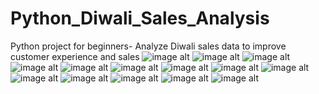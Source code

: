 # Python_Diwali_Sales_Analysis
Python project for beginners- Analyze Diwali sales data to improve customer experience and sales
![image alt](https://github.com/madhuritili/Python-Diwali-Sales-Analysis/blob/11e503124c605a6e7cd430882563a8af2a1247aa/download.png)
![image alt](https://github.com/madhuritili/Python-Diwali-Sales-Analysis/blob/45f12c8a34965c8a9d6e505efcf1e5935d22d9c5/download%20(1).png)
![image alt](https://github.com/madhuritili/Python-Diwali-Sales-Analysis/blob/fd40d7323a272838796e5021d2aa4a720eaf94f3/download%20(2).png)
![image alt](https://github.com/madhuritili/Python-Diwali-Sales-Analysis/blob/74ef028f9dc00335faa70ccd6925d280edb235cb/download%20(3).png )
![image alt](https://github.com/madhuritili/Python-Diwali-Sales-Analysis/blob/74ef028f9dc00335faa70ccd6925d280edb235cb/download%20(4).png )
![image alt](https://github.com/madhuritili/Python-Diwali-Sales-Analysis/blob/74ef028f9dc00335faa70ccd6925d280edb235cb/download%20(5).png )
![image alt](https://github.com/madhuritili/Python-Diwali-Sales-Analysis/blob/74ef028f9dc00335faa70ccd6925d280edb235cb/download%20(6).png )
![image alt](https://github.com/madhuritili/Python-Diwali-Sales-Analysis/blob/74ef028f9dc00335faa70ccd6925d280edb235cb/download%20(7).png )
![image alt](https://github.com/madhuritili/Python-Diwali-Sales-Analysis/blob/74ef028f9dc00335faa70ccd6925d280edb235cb/download%20(8).png )
![image alt](https://github.com/madhuritili/Python-Diwali-Sales-Analysis/blob/74ef028f9dc00335faa70ccd6925d280edb235cb/download%20(9).png )
![image alt](https://github.com/madhuritili/Python-Diwali-Sales-Analysis/blob/74ef028f9dc00335faa70ccd6925d280edb235cb/download%20(10).png )
![image alt](https://github.com/madhuritili/Python-Diwali-Sales-Analysis/blob/74ef028f9dc00335faa70ccd6925d280edb235cb/download%20(11).png )
![image alt](https://github.com/madhuritili/Python-Diwali-Sales-Analysis/blob/74ef028f9dc00335faa70ccd6925d280edb235cb/download%20(12).png )
![image alt](https://github.com/madhuritili/Python-Diwali-Sales-Analysis/blob/74ef028f9dc00335faa70ccd6925d280edb235cb/download%20(13).png )
